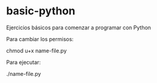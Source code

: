 # basic-python
Ejercicios básicos para comenzar a programar con Python

Para cambiar los permisos:

chmod u+x name-file.py

Para ejecutar:

./name-file.py
